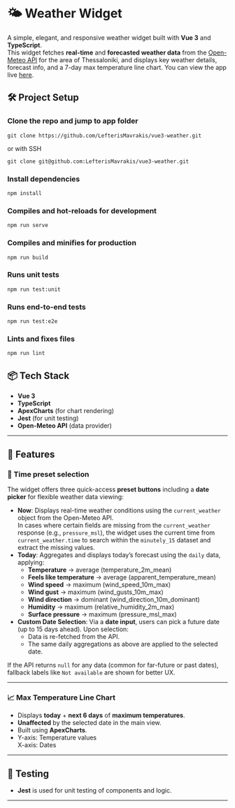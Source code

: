 # 🌤️ Weather Widget

A simple, elegant, and responsive weather widget built with **Vue 3** and **TypeScript**.  
This widget fetches **real-time** and **forecasted weather data** from the <a href="https://open-meteo.com/" target="_blank" rel="noopener noreferrer">Open-Meteo API</a> for the area of Thessaloniki, and displays key weather details, forecast info, and a 7-day max temperature line chart. You can view the app live <a href="https://scat-8ab57.web.app/" target="_blank" rel="noopener noreferrer">here</a>.

## 🛠️ Project Setup

### Clone the repo and jump to app folder

```
git clone https://github.com/LefterisMavrakis/vue3-weather.git
```

or with SSH

```
git clone git@github.com:LefterisMavrakis/vue3-weather.git
```

### Install dependencies

```
npm install
```

### Compiles and hot-reloads for development

```
npm run serve
```

### Compiles and minifies for production

```
npm run build
```

### Runs unit tests

```
npm run test:unit
```

### Runs end-to-end tests

```
npm run test:e2e
```

### Lints and fixes files

```
npm run lint
```

## 📦 Tech Stack

- **Vue 3**
- **TypeScript**
- **ApexCharts** (for chart rendering)
- **Jest** (for unit testing)
- **Open-Meteo API** (data provider)

---

## 🚀 Features

### 📅 Time preset selection

The widget offers three quick-access **preset buttons** including a **date picker** for flexible weather data viewing:

- **Now**: Displays real-time weather conditions using the `current_weather` object from the Open-Meteo API.  
  In cases where certain fields are missing from the `current_weather` response (e.g., `pressure_msl`), the widget uses the current time from `current_weather.time` to search within the `minutely_15` dataset and extract the missing values.
- **Today**: Aggregates and displays today’s forecast using the `daily` data, applying:
  - **Temperature** → average (temperature_2m_mean)
  - **Feels like temperature** → average (apparent_temperature_mean)
  - **Wind speed** → maximum (wind_speed_10m_max)
  - **Wind gust** → maximum (wind_gusts_10m_max)
  - **Wind direction** → dominant (wind_direction_10m_dominant)
  - **Humidity** → maximum (relative_humidity_2m_max)
  - **Surface pressure** → maximum (pressure_msl_max)
- **Custom Date Selection**: Via a **date input**, users can pick a future date (up to 15 days ahead). Upon selection:
  - Data is re-fetched from the API.
  - The same daily aggregations as above are applied to the selected date.

If the API returns `null` for any data (common for far-future or past dates), fallback labels like `Not available` are shown for better UX.

---

### 📈 Max Temperature Line Chart

- Displays **today** + **next 6 days** of **maximum temperatures**.
- **Unaffected** by the selected date in the main view.
- Built using **ApexCharts**.
- Y-axis: Temperature values  
  X-axis: Dates

---

## 🧪 Testing

- **Jest** is used for unit testing of components and logic.

---
